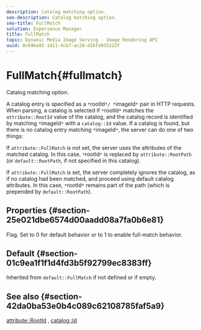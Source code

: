 ```yaml
---
description: Catalog matching option.
seo-description: Catalog matching option.
seo-title: FullMatch
solution: Experience Manager
title: FullMatch
topic: Dynamic Media Image Serving - Image Rendering API
uuid: 0c69ba92-1411-4cb7-ac28-d26fe035222f
---
```


# FullMatch{#fullmatch}

Catalog matching option.

A catalog entry is specified as a `*`rootId`*/ *`imageId`*` pair in HTTP requests. When parsing, a catalog is selected if `*`rootId`*` matches the `attribute::RootId` value of the catalog, and the catalog record is identified by matching `*`imageId`*` with a `catalog::Id` value. If a catalog is found, but there is no catalog entry matching `*`imageId`*`, the server can do one of two things:

If `attribute::FullMatch` is not set, the server uses the attributes of the matched catalog. In this case, `*`rootId`*` is replaced by `attribute::RootPath` (or `default::RootPath`, if not specified in this catalog).

If `attribute::FullMatch` is set, the server completely ignores the catalog, as if no catalog had been matched, and proceed using default catalog attributes. In this case, `*`rootId`*` remains part of the path (which is prepended by `default::RootPath`).

## Properties {#section-25e021dbe6574d00aadd08a7fa0b6e81}

Flag. Set to 0 for default behavior or to 1 to enable full-match behavior.

## Default {#section-01c9ea1f1f1d4fd3b5f92799ec8383ff}

Inherited from `default::FullMatch` if not defined or if empty.

## See also {#section-42da0ba53e0b4c089c62108785faf5a9}

[attribute::RootId](../../../../../is-api/image-catalog/image-serving-api-ref/c-image-catalog-reference/c-attributes-reference/r-rootid.md#reference-13653312925e4a08b90f99961d53f546) , [catalog::Id](/help/aem-is-ir-api/is-api/image-catalog/image-serving-api-ref/c-image-catalog-reference/c-image-svg-data-reference/c-image-data-reference/r-id-cat.md) 
